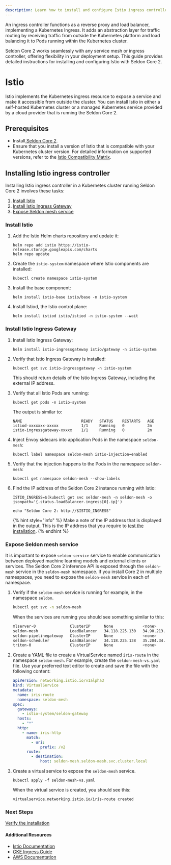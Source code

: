```yaml
---
description: Learn how to install and configure Istio ingress controller for Seldon Core 2 in Kubernetes, including service mesh integration, traffic routing, and load balancing. This comprehensive guide covers Istio installation, ingress gateway setup, virtual service configuration, and exposing ML model services for production deployment.
---
```


An ingress controller functions as a reverse proxy and load balancer, implementing a Kubernetes Ingress. It adds an abstraction layer for traffic routing by receiving traffic from outside the Kubernetes platform and load balancing it to Pods running within the Kubernetes cluster. 

Seldon Core 2 works seamlessly with any service mesh or ingress controller, offering flexibility in your deployment setup. This guide provides detailed instructions for installing and configuring Istio with Seldon Core 2.

# Istio

Istio implements the Kubernetes ingress resource to expose a service and make it accessible from outside the cluster. You can install Istio in either a self-hosted Kubernetes cluster or a managed Kubernetes service provided by a cloud provider that is running the Seldon Core 2.

## Prerequisites

* Install[ Seldon Core 2](/docs-gb/installation/production-environment/README.md).
* Ensure that you install a version of Istio that is compatible with your Kubernetes cluster version. For detailed information on supported versions, refer to the [Istio Compatibility Matrix](https://istio.io/latest/docs/releases/supported-releases/#support-status-of-istio-releases).

## Installing Istio ingress controller

Installing Istio ingress controller in a Kubernetes cluster running Seldon Core 2 involves these tasks:

1. [Install Istio](istio.md#install-istio)
2. [Install Istio Ingress Gateway](istio.md#install-istio-ingress-gateway)
3. [Expose Seldon mesh service](istio.md#expose-seldon-mesh-service)

### Install Istio

1.  Add the Istio Helm charts repository and update it:

    ```
    helm repo add istio https://istio-release.storage.googleapis.com/charts
    helm repo update
    ```
2.  Create the `istio-system` namespace where Istio components are installed:

    ```
    kubectl create namespace istio-system
    ```
3.  Install the base component:

    ```
    helm install istio-base istio/base -n istio-system
    ```
4. Install Istiod, the Istio control plane:

    ```
    helm install istiod istio/istiod -n istio-system --wait
    ```    

### Install Istio Ingress Gateway

1. Install Istio Ingress Gateway:

    ```
    helm install istio-ingressgateway istio/gateway -n istio-system
    ```

1.  Verify that Istio Ingress Gateway is installed:

    ```
    kubectl get svc istio-ingressgateway -n istio-system
    ```

    This should return details of the Istio Ingress Gateway, including the external IP address.

2. Verify that all Istio Pods are running:

    ```
    kubectl get pods -n istio-system
    ```
    The output is similar to:

    ```
    NAME                          READY   STATUS    RESTARTS   AGE
    istiod-xxxxxxx-xxxxx          1/1     Running   0          2m
    istio-ingressgateway-xxxxx    1/1     Running   0          2m
    ```
3. Inject Envoy sidecars into application Pods in the namespace `seldon-mesh`:

    ```
    kubectl label namespace seldon-mesh istio-injection=enabled
    ```    
4.  Verify that the injection happens to the Pods in the namespace `seldon-mesh`:

    ```
    kubectl get namespace seldon-mesh --show-labels
    ```
5.  Find the IP address of the Seldon Core 2 instance running with Istio:

    ```
    ISTIO_INGRESS=$(kubectl get svc seldon-mesh -n seldon-mesh -o jsonpath='{.status.loadBalancer.ingress[0].ip}')
    
    echo "Seldon Core 2: http://$ISTIO_INGRESS"

    ```

    {% hint style="info" %}
    Make a note of the IP address that is displayed in the output. This is the IP address that you require to [test the installation](/docs-gb/installation/test-installation.md).
    {% endhint %}

### Expose Seldon mesh service

It is important to expose `seldon-service` service to enable communication between deployed machine learning models and external clients or services. The Seldon Core 2 inference API is exposed through the `seldon-mesh` service in the `seldon-mesh` namespace. If you install Core 2 in multiple namespaces, you need to expose the `seldon-mesh` service in each of namespace.

1.  Verify if the `seldon-mesh` service is running for example, in the namespace `seldon`.

    ```bash
    kubectl get svc -n seldon-mesh
    ```

    When the services are running you should see something similar to this:

    ```bash
    mlserver-0               ClusterIP      None             <none>          9000/TCP,9500/TCP,9005/TCP                                                                  43m
    seldon-mesh              LoadBalancer   34.118.225.130   34.90.213.15    80:32228/TCP,9003:31265/TCP                                                                 45m
    seldon-pipelinegateway   ClusterIP      None             <none>          9010/TCP,9011/TCP                                                                           45m
    seldon-scheduler         LoadBalancer   34.118.225.138   35.204.34.162   9002:32099/TCP,9004:32100/TCP,9044:30342/TCP,9005:30473/TCP,9055:32732/TCP,9008:32716/TCP   45m
    triton-0                 ClusterIP      None             <none>          9000/TCP,9500/TCP,9005/TCP 
    ```
2.  Create a YAML file to create a VirtualService named `iris-route` in the namespace `seldon-mesh`. For example, create the `seldon-mesh-vs.yaml` file. Use your preferred text editor to create and save the file with the following content:


    ```yaml
    apiVersion: networking.istio.io/v1alpha3
    kind: VirtualService
    metadata:
      name: iris-route
      namespace: seldon-mesh
    spec:
      gateways:
        - istio-system/seldon-gateway
      hosts:
        - "*"
      http:
        - name: iris-http
          match:
            - uri:
                prefix: /v2
          route:
            - destination:
                host: seldon-mesh.seldon-mesh.svc.cluster.local
    ```

3.  Create a virtual service to expose the `seldon-mesh` service.

    ```
    kubectl apply -f seldon-mesh-vs.yaml
    ```

    When the virtual service is created, you should see this:

    ```
    virtualservice.networking.istio.io/iris-route created
    ```


### Next Steps
[Verify the installation](/docs-gb/installation/test-installation.md)

#### Additional Resources

* [Istio Documentation](https://istio.io/latest/docs/tasks/traffic-management/ingress/secure-ingress/)
* [GKE Ingress Guide](https://cloud.google.com/kubernetes-engine/docs/concepts/ingress)
* [AWS Documentation](https://docs.aws.amazon.com/eks/latest/userguide/what-is-eks.html)
